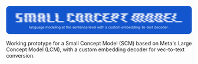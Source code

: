 <div align="center">
    <img src="resources/repo-logo.png" alt="repo-logo">
</div>

Working prototype for a Small Concept Model (SCM) based on Meta's Large Concept Model (LCM), with a custom embedding decoder for vec-to-text conversion.